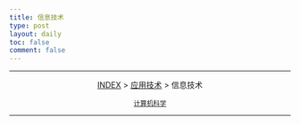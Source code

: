 ```yaml
---
title: 信息技术
type: post
layout: daily
toc: false
comment: false
---
```

---
<span><center>[INDEX](/gknows/index) > [应用技术](/gknows/应用技术) > 信息技术</center></span>

<small><center>[计算机科学](/gknows/计算机科学)</center></small>

---

